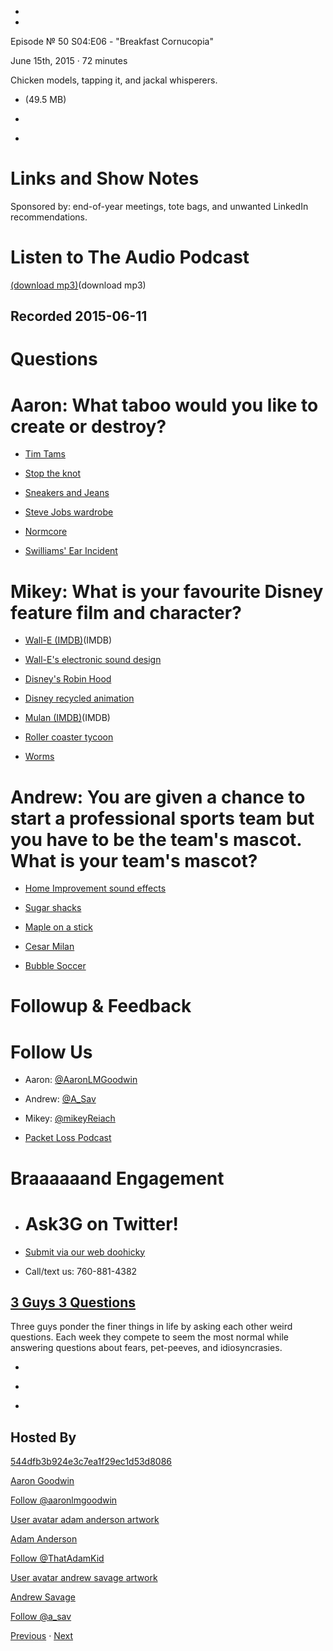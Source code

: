 -

-

Episode № 50 S04:E06 - "Breakfast Cornucopia"

June 15th, 2015 · 72 minutes

Chicken models, tapping it, and jackal whisperers.

- [](http://podcasts-1.feedpress.co/13789/13061.mp3)(49.5 MB)

- [](http://twitter.com/intent/tweet?text=3%20Guys%203%20Questions%20%E2%84%96%2050%20on%20@goodstuff_fm%20-%20http://goodstuff.fm/3g3q/50)

- [](http://www.facebook.com/sharer/sharer.php?u=http://goodstuff.fm/3g3q/50)

# Links and Show Notes

Sponsored by: end-of-year meetings, tote bags, and unwanted LinkedIn recommendations.

# Listen to The Audio Podcast

[(download mp3)](http://audio.simplecast.fm/13061.mp3)(download mp3)

## Recorded 2015-06-11

# Questions

# Aaron: What taboo would you like to create or destroy?

- [Tim Tams](https://en.wikipedia.org/wiki/Tim_Tam)

- [Stop the knot](http://www.youtube.com/watch?v=a8YgTaMyZRk)

- [Sneakers and Jeans](http://ak-hdl.buzzfed.com/static/2014-03/enhanced/webdr05/3/18/enhanced-6480-1393888270-29.jpg)

- [Steve Jobs wardrobe](http://www.forbes.com/sites/jacquelynsmith/2012/10/05/steve-jobs-always-dressed-exactly-the-same-heres-who-else-does/)

- [Normcore](http://nymag.com/thecut/2014/02/normcore-fashion-trend.html)

- [Swilliams' Ear Incident](https://twitter.com/swilliams/status/608851721121595392)

# Mikey: What is your favourite Disney feature film and character?

- [Wall-E (IMDB)](http://www.imdb.com/title/tt0910970/)(IMDB)

- [Wall-E's electronic sound design](http://www.youtube.com/watch?v=NsfbXGDw_aA)

- [Disney's Robin Hood](http://www.imdb.com/title/tt0070608/)

- [Disney recycled animation](https://youtu.be/ihS970ymuC0)

- [Mulan (IMDB)](http://www.imdb.com/title/tt0120762/)(IMDB)

- [Roller coaster tycoon](http://www.rollercoastertycoon.com/)

- [Worms](https://en.wikipedia.org/wiki/Worms_%28series%29)

# Andrew: You are given a chance to start a professional sports team but you have to be the team's mascot. What is your team's mascot?

- [Home Improvement sound effects](http://www.youtube.com/watch?v=LehNm4VVqJI)

- [Sugar shacks](http://en.wikipedia.org/wiki/Sugar_house)

- [Maple on a stick](http://en.wikipedia.org/wiki/Maple_taffy)

- [Cesar Milan](http://www.cesarsway.com/)

- [Bubble Soccer](http://www.youtube.com/watch?v=Spjx7L7Jpow)

# Followup & Feedback

# Follow Us

- Aaron: [@AaronLMGoodwin](http://twitter.com/aaronlmgoodwin)

- Andrew: [@A_Sav](http://twitter.com/a_sav)

- Mikey: [@mikeyReiach](http://twitter.com/mikeyReiach)

- [Packet Loss Podcast](http://www.packetloss.co)

# Braaaaaand Engagement

- # Ask3G on Twitter!

- [Submit via our web doohicky](http://3g3q.co/ask)

- Call/text us: 760-881-4382

## [3 Guys 3 Questions](/3g3q)

Three guys ponder the finer things in life by asking each other weird questions. Each week they compete to seem the most normal while answering questions about fears, pet-peeves, and idiosyncrasies.

- [](https://itunes.apple.com/us/podcast/3-guys-3-questions/id914129482)

- [](http://feed.3g3q.co/)

- [](mailto:3guys3questions@gmail.com?cc=sponsorship%40goodstuff.fm&subject=%5BGoodStuff%20FM%5D%20Sponsorship%20Inquiry%20for%203%20Guys%203%20Questions)

## Hosted By

[544dfb3b924e3c7ea1f29ec1d53d8086](/people/aaron-goodwin)[](http://gravatar.com/avatar/544dfb3b924e3c7ea1f29ec1d53d8086.png?s=300&r=pg)

[Aaron Goodwin](/people/aaron-goodwin)

[Follow @aaronlmgoodwin](https://twitter.com/aaronlmgoodwin)

[User avatar adam anderson artwork](/people/adam-anderson)[](https://goodstuffs3.s3.amazonaws.com/uploads/user/avatar/89/user_avatar_adam-anderson_artwork.png)

[Adam Anderson](/people/adam-anderson)

[Follow @ThatAdamKid](https://twitter.com/ThatAdamKid)

[User avatar andrew savage artwork](/people/andrew-savage)[](https://goodstuffs3.s3.amazonaws.com/uploads/user/avatar/95/user_avatar_andrew-savage_artwork.png)

[Andrew Savage](/people/andrew-savage)

[Follow @a_sav](https://twitter.com/a_sav)

[Previous](/3g3q/49) · [Next](/3g3q/51)
